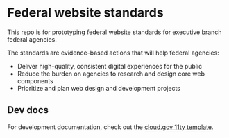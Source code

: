 # Federal website standards

This repo is for prototyping federal website standards for executive branch federal agencies. 

The standards are evidence-based actions that will help federal agencies:
- Deliver high-quality, consistent digital experiences for the public
- Reduce the burden on agencies to research and design core web components
- Prioritize and plan web design and development projects


## Dev docs

For development documentation, check out the [cloud.gov 11ty template](https://github.com/cloud-gov/pages-uswds-11ty).
